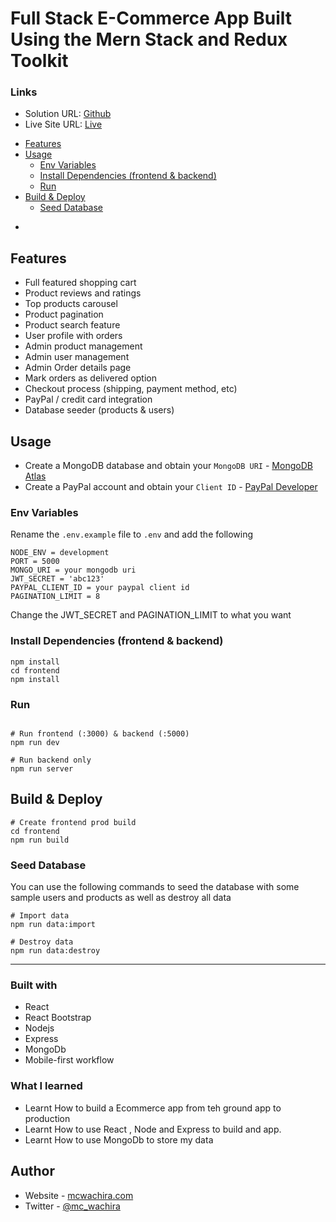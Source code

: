 # Full Stack E-Commerce App Built Using the Mern Stack and Redux Toolkit




### Links

- Solution URL: [Github](https://github.com/mcwachira/Mern-Ecommerce-app)
- Live Site URL: [Live](https://mernecommerce-app.onrender.com)
<!-- toc -->

- [Features](#features)
- [Usage](#usage)
    - [Env Variables](#env-variables)
    - [Install Dependencies (frontend & backend)](#install-dependencies-frontend--backend)
    - [Run](#run)
- [Build & Deploy](#build--deploy)
    - [Seed Database](#seed-database)

*

<!-- tocstop -->

## Features

- Full featured shopping cart
- Product reviews and ratings
- Top products carousel
- Product pagination
- Product search feature
- User profile with orders
- Admin product management
- Admin user management
- Admin Order details page
- Mark orders as delivered option
- Checkout process (shipping, payment method, etc)
- PayPal / credit card integration
- Database seeder (products & users)

## Usage

- Create a MongoDB database and obtain your `MongoDB URI` - [MongoDB Atlas](https://www.mongodb.com/cloud/atlas/register)
- Create a PayPal account and obtain your `Client ID` - [PayPal Developer](https://developer.paypal.com/)

### Env Variables

Rename the `.env.example` file to `.env` and add the following

```
NODE_ENV = development
PORT = 5000
MONGO_URI = your mongodb uri
JWT_SECRET = 'abc123'
PAYPAL_CLIENT_ID = your paypal client id
PAGINATION_LIMIT = 8
```

Change the JWT_SECRET and PAGINATION_LIMIT to what you want

### Install Dependencies (frontend & backend)

```
npm install
cd frontend
npm install
```

### Run

```

# Run frontend (:3000) & backend (:5000)
npm run dev

# Run backend only
npm run server
```

## Build & Deploy

```
# Create frontend prod build
cd frontend
npm run build
```

### Seed Database

You can use the following commands to seed the database with some sample users and products as well as destroy all data

```
# Import data
npm run data:import

# Destroy data
npm run data:destroy
```
---


### Built with

- React
- React Bootstrap
- Nodejs
- Express
- MongoDb
- Mobile-first workflow

### What I learned

- Learnt How to build a Ecommerce app from teh ground app to production
- Learnt How to use React , Node and Express to build and app.
- Learnt How to use MongoDb to store my data


## Author

- Website - [mcwachira.com](https://mcwachira.com)
- Twitter - [@mc_wachira](https:https://twitter.com/mc_wachira)
